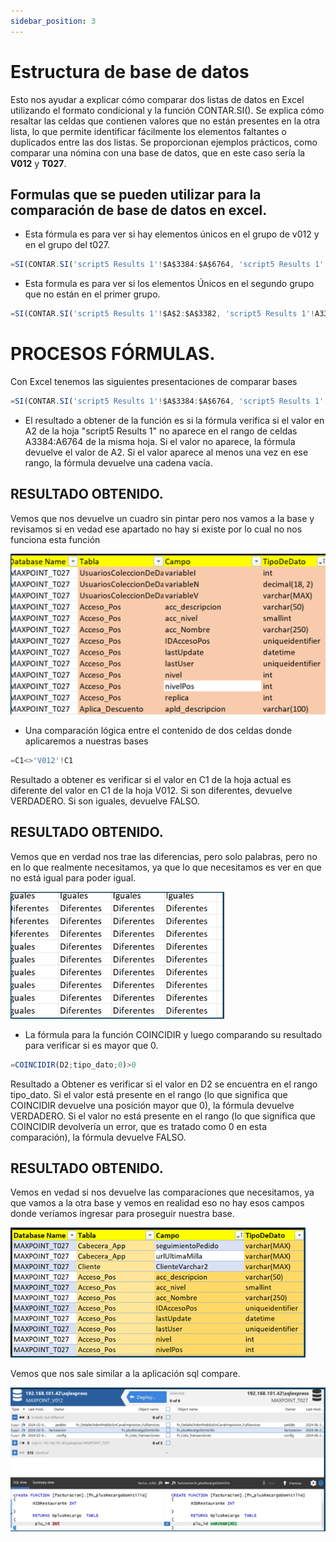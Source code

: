 ```yaml
---
sidebar_position: 3
---
```


# Estructura de base de datos

 Esto nos ayudar a explicar cómo comparar dos listas de datos en Excel utilizando el formato condicional y la función CONTAR.SI(). Se explica cómo resaltar las celdas que contienen valores que no están presentes en la otra lista, lo que permite identificar fácilmente los elementos faltantes o duplicados entre las dos listas. Se proporcionan ejemplos prácticos, como comparar una nómina con una base de datos, que en este caso sería la **V012** y **T027**.

## Formulas que se pueden utilizar para la comparación de base de datos en excel.

- Esta fórmula es para ver si hay elementos únicos en el grupo de v012 y en el grupo del t027.

```jsx title="Fórmula:"
=SI(CONTAR.SI('script5 Results 1'!$A$3384:$A$6764, 'script5 Results 1'!A2) = 0, 'script5 Results 1'!A2, "")
```
- Esta formula es para ver si los elementos Únicos en el segundo grupo que no están en el primer grupo.

```jsx title="Fórmula:"
=SI(CONTAR.SI('script5 Results 1'!$A$2:$A$3382, 'script5 Results 1'!A3384) = 0, 'script5 Results 1'!A3384, "")
```

# PROCESOS FÓRMULAS.

Con Excel tenemos las siguientes presentaciones de comparar bases

```jsx title="Fórmula:"
=SI(CONTAR.SI('script5 Results 1'!$A$3384:$A$6764, 'script5 Results 1'!A2) = 0, 'script5 Results 1'!A2, "")
```
- El resultado a obtener de la función es si la fórmula verifica si el valor en A2 de la hoja "script5 Results 1" no aparece en el rango de celdas A3384:A6764 de la misma hoja. Si el valor no aparece, la fórmula devuelve el valor de A2. Si el valor aparece al menos una vez en ese rango, la fórmula devuelve una cadena vacía.

## RESULTADO OBTENIDO.

Vemos que nos devuelve un cuadro sin pintar pero nos vamos a la base y revisamos si en vedad ese apartado no hay si existe por lo cual no nos funciona esta función

![Docs Version Dropdown](./IMG/1.formula.png)

- Una comparación lógica entre el contenido de dos celdas donde aplicaremos a nuestras bases

```jsx title="Fórmula:"
=C1<>'V012'!C1
```
Resultado a obtener es verificar si el valor en C1 de la hoja actual es diferente del valor en C1 de la hoja V012. Si son diferentes, devuelve VERDADERO. Si son iguales, devuelve FALSO.

## RESULTADO OBTENIDO.

Vemos que en verdad nos trae las diferencias, pero solo palabras, pero no en lo que realmente necesitamos, ya que lo que necesitamos es ver en que no está igual para poder igual.

![Docs Version Dropdown](./IMG/2.formula.png)

- La fórmula para la función COINCIDIR y luego comparando su resultado para verificar si es mayor que 0.

```jsx title="Fórmula:"
=COINCIDIR(D2;tipo_dato;0)>0
```

Resultado a Obtener es verificar si el valor en D2 se encuentra en el rango tipo_dato. Si el valor está presente en el rango (lo que significa que COINCIDIR devuelve una posición mayor que 0), la fórmula devuelve VERDADERO. Si el valor no está presente en el rango (lo que significa que COINCIDIR devolvería un error, que es tratado como 0 en esta comparación), la fórmula devuelve FALSO.

## RESULTADO OBTENIDO.

Vemos en vedad si nos devuelve las comparaciones que necesitamos, ya que vamos a la otra base y vemos en realidad eso no hay esos campos donde veríamos ingresar para proseguir nuestra base.

![Docs Version Dropdown](./IMG/3.formula.png)

Vemos que nos sale similar a la aplicación sql compare.

![Docs Version Dropdown](./IMG/3.resultado.png)


